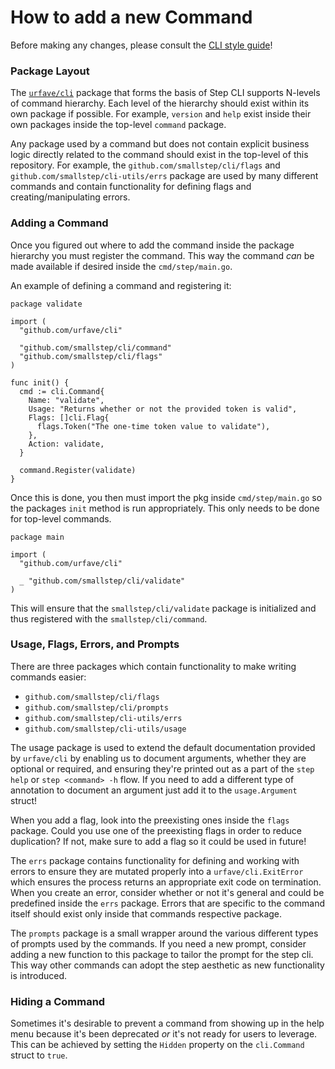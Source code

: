 # How to add a new Command

Before making any changes, please consult the [CLI style guide](https://github.com/urfave/cli)!

### Package Layout

The [`urfave/cli`](https://github.com/urfave/cli) package that forms the basis
of Step CLI supports N-levels of command hierarchy. Each level of the hierarchy
should exist within its own package if possible. For example, `version` and
`help` exist inside their own packages inside the top-level `command` package.

Any package used by a command but does not contain explicit business logic
directly related to the command should exist in the top-level of this
repository. For example, the `github.com/smallstep/cli/flags` and
`github.com/smallstep/cli-utils/errs` package are used by many different commands and
contain functionality for defining flags and creating/manipulating errors.

### Adding a Command

Once you figured out where to add the command inside the package hierarchy you
must register the command. This way the command *can* be made available if
desired inside the `cmd/step/main.go`.

An example of defining a command and registering it:

```golang
package validate

import (
  "github.com/urfave/cli"

  "github.com/smallstep/cli/command"
  "github.com/smallstep/cli/flags"
)

func init() {
  cmd := cli.Command{
    Name: "validate",
    Usage: "Returns whether or not the provided token is valid",
    Flags: []cli.Flag{
      flags.Token("The one-time token value to validate"),
    },
    Action: validate,
  }

  command.Register(validate)
}
```

Once this is done, you then must import the pkg inside `cmd/step/main.go` so
the packages `init` method is run appropriately. This only needs to be done for
top-level commands.

```golang
package main

import (
  "github.com/urfave/cli"

  _ "github.com/smallstep/cli/validate"
)
```

This will ensure that the `smallstep/cli/validate` package is initialized
and thus registered with the `smallstep/cli/command`.

### Usage, Flags, Errors, and Prompts

There are three packages which contain functionality to make writing commands easier:

- `github.com/smallstep/cli/flags`
- `github.com/smallstep/cli/prompts`
- `github.com/smallstep/cli-utils/errs`
- `github.com/smallstep/cli-utils/usage`

The usage package is used to extend the default documentation provided by
`urfave/cli` by enabling us to document arguments, whether they are optional or
required, and ensuring they're printed out as a part of the `step help` or
`step <command> -h` flow. If you need to add a different type of annotation to
document an argument just add it to the `usage.Argument` struct!

When you add a flag, look into the preexisting ones inside the `flags`
package. Could you use one of the preexisting flags in order to reduce
duplication? If not, make sure to add a flag so it could be used in future!

The `errs` package contains functionality for defining and working with errors
to ensure they are mutated properly into a `urfave/cli.ExitError` which ensures
the process returns an appropriate exit code on termination. When you create an
error, consider whether or not it's general and could be predefined inside the
`errs` package. Errors that are specific to the command itself should exist
only inside that commands respective package.

The `prompts` package is a small wrapper around the various different types of
prompts used by the commands. If you need a new prompt, consider adding a new
function to this package to tailor the prompt for the step cli. This way other
commands can adopt the step aesthetic as new functionality is introduced.

### Hiding a Command

Sometimes it's desirable to prevent a command from showing up in the help menu
because it's been deprecated *or* it's not ready for users to leverage. This
can be achieved by setting the `Hidden` property on the `cli.Command` struct to
`true`.
